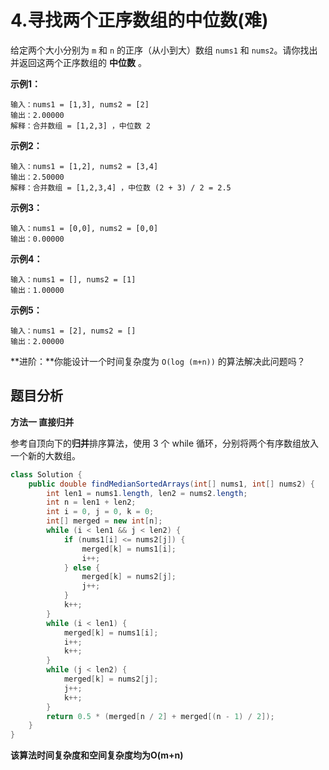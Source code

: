 # 4.寻找两个正序数组的中位数(难)

给定两个大小分别为 `m` 和 `n` 的正序（从小到大）数组 `nums1` 和 `nums2`。请你找出并返回这两个正序数组的 **中位数** 。

**示例1：**

```
输入：nums1 = [1,3], nums2 = [2]
输出：2.00000
解释：合并数组 = [1,2,3] ，中位数 2
```

**示例2：**

```
输入：nums1 = [1,2], nums2 = [3,4]
输出：2.50000
解释：合并数组 = [1,2,3,4] ，中位数 (2 + 3) / 2 = 2.5
```

**示例3：**

```
输入：nums1 = [0,0], nums2 = [0,0]
输出：0.00000
```

**示例4：**

```
输入：nums1 = [], nums2 = [1]
输出：1.00000
```

**示例5：**

```
输入：nums1 = [2], nums2 = []
输出：2.00000
```

**进阶：**你能设计一个时间复杂度为 `O(log (m+n))` 的算法解决此问题吗？

## 题目分析

**方法一 直接归并**

参考自顶向下的**归并**排序算法，使用 3 个 while 循环，分别将两个有序数组放入一个新的大数组。

```java
class Solution {
    public double findMedianSortedArrays(int[] nums1, int[] nums2) {
        int len1 = nums1.length, len2 = nums2.length;
        int n = len1 + len2;
        int i = 0, j = 0, k = 0;
        int[] merged = new int[n];
        while (i < len1 && j < len2) {
            if (nums1[i] <= nums2[j]) {
                merged[k] = nums1[i];
                i++;
            } else {
                merged[k] = nums2[j];
                j++;
            }
            k++;
        }
        while (i < len1) {
            merged[k] = nums1[i];
            i++;
            k++;
        }
        while (j < len2) {
            merged[k] = nums2[j];
            j++;
            k++;
        }
        return 0.5 * (merged[n / 2] + merged[(n - 1) / 2]);
    }
}
```

**该算法时间复杂度和空间复杂度均为O(m+n)**
